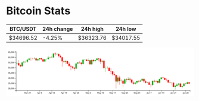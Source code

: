 # Bitcoin Stats

BTC/USDT|24h change|24h high|24h low|
|---|---|---|---|
|$34696.52|-4.25%|$36323.76|$34017.55|

<img src="./chart.svg">
